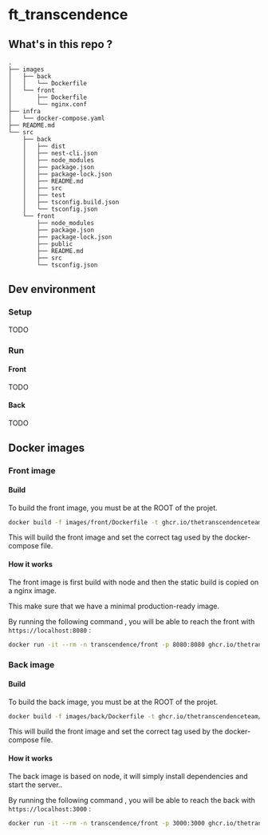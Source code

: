 # ft_transcendence

## What's in this repo ?

```
.
├── images
│   ├── back
│   │   └── Dockerfile
│   └── front
│       ├── Dockerfile
│       └── nginx.conf
├── infra
│   └── docker-compose.yaml
├── README.md
└── src
    ├── back
    │   ├── dist
    │   ├── nest-cli.json
    │   ├── node_modules
    │   ├── package.json
    │   ├── package-lock.json
    │   ├── README.md
    │   ├── src
    │   ├── test
    │   ├── tsconfig.build.json
    │   └── tsconfig.json
    └── front
        ├── node_modules
        ├── package.json
        ├── package-lock.json
        ├── public
        ├── README.md
        ├── src
        └── tsconfig.json
```

## Dev environment

### Setup

TODO

### Run

#### Front

TODO

#### Back

TODO

## Docker images

### Front image

#### Build

To build the front image, you must be at the ROOT of the projet.

```sh
docker build -f images/front/Dockerfile -t ghcr.io/thetranscendenceteam/front:latest .
```

This will build the front image and set the correct tag used by the docker-compose file.

#### How it works

The front image is first build with node and then the static build is copied on a nginx image.

This make sure that we have a minimal production-ready image.

By running the following command , you will be able to reach the front with `https://localhost:8080` :

```sh
docker run -it --rm -n transcendence/front -p 8080:8080 ghcr.io/thetranscendenceteam/front:latest
```

### Back image

#### Build

To build the back image, you must be at the ROOT of the projet.

```sh
docker build -f images/back/Dockerfile -t ghcr.io/thetranscendenceteam/back:latest .
```

This will build the front image and set the correct tag used by the docker-compose file.

#### How it works

The back image is based on node, it will simply install dependencies and start the server..

By running the following command , you will be able to reach the back with `https://localhost:3000` :

```sh
docker run -it --rm -n transcendence/front -p 3000:3000 ghcr.io/thetranscendenceteam/back:latest
```
